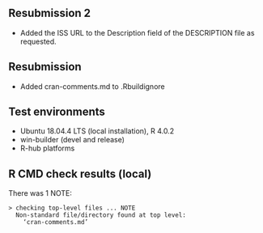 ## Resubmission 2

* Added the ISS URL to the Description field of the DESCRIPTION file as requested.

## Resubmission

* Added cran-comments.md to .Rbuildignore

## Test environments

* Ubuntu 18.04.4 LTS (local installation), R 4.0.2
* win-builder (devel and release)
* R-hub platforms

## R CMD check results (local)

There was 1 NOTE:

```
> checking top-level files ... NOTE
  Non-standard file/directory found at top level:
    ‘cran-comments.md’
```
